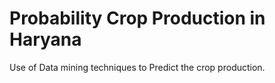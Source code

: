 # Probability Crop Production in Haryana
Use of Data mining techniques to Predict the crop production.







